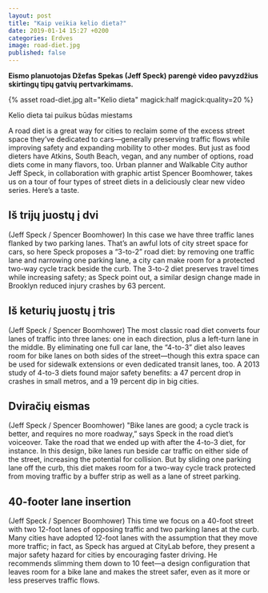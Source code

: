 ```yaml
---
layout: post
title: "Kaip veikia kelio dieta?"
date: 2019-01-14 15:27 +0200
categories: Erdves
image: road-diet.jpg
published: false
---
```


**Eismo planuotojas Džefas Spekas (Jeff Speck) parengė video pavyzdžius skirtingų tipų gatvių pertvarkimams.**

{% asset road-diet.jpg alt="Kelio dieta" magick:half magick:quality=20 %}

Kelio dieta tai puikus būdas miestams

A road diet is a great way for cities to reclaim some of the excess street space they’ve dedicated to cars—generally preserving traffic flows while improving safety and expanding mobility to other modes. But just as food dieters have Atkins, South Beach, vegan, and any number of options, road diets come in many flavors, too. Urban planner and Walkable City author Jeff Speck, in collaboration with graphic artist Spencer Boomhower, takes us on a tour of four types of street diets in a deliciously clear new video series. Here’s a taste.

## Iš trijų juostų į dvi

(Jeff Speck / Spencer Boomhower)
In this case we have three traffic lanes flanked by two parking lanes. That’s an awful lots of city street space for cars, so here Speck proposes a “3-to-2” road diet: by removing one traffic lane and narrowing one parking lane, a city can make room for a protected two-way cycle track beside the curb. The 3-to-2 diet preserves travel times while increasing safety; as Speck point out, a similar design change made in Brooklyn reduced injury crashes by 63 percent.

## Iš keturių juostų į tris

(Jeff Speck / Spencer Boomhower)
The most classic road diet converts four lanes of traffic into three lanes: one in each direction, plus a left-turn lane in the middle. By eliminating one full car lane, the “4-to-3” diet also leaves room for bike lanes on both sides of the street—though this extra space can be used for sidewalk extensions or even dedicated transit lanes, too. A 2013 study of 4-to-3 diets found major safety benefits: a 47 percent drop in crashes in small metros, and a 19 percent dip in big cities.

## Dviračių eismas

(Jeff Speck / Spencer Boomhower)
"Bike lanes are good; a cycle track is better, and requires no more roadway,” says Speck in the road diet’s voiceover. Take the road that we ended up with after the 4-to-3 diet, for instance. In this design, bike lanes run beside car traffic on either side of the street, increasing the potential for collision. But by sliding one parking lane off the curb, this diet makes room for a two-way cycle track protected from moving traffic by a buffer strip as well as a lane of street parking.

## 40-footer lane insertion

(Jeff Speck / Spencer Boomhower)
This time we focus on a 40-foot street with two 12-foot lanes of opposing traffic and two parking lanes at the curb. Many cities have adopted 12-foot lanes with the assumption that they move more traffic; in fact, as Speck has argued at CityLab before, they present a major safety hazard for cities by encouraging faster driving. He recommends slimming them down to 10 feet—a design configuration that leaves room for a bike lane and makes the street safer, even as it more or less preserves traffic flows.

<!-- <div class="lighter smaller mt10">
    Pirk bilietą, gauk kelionę. Elektroniniai vartai Amsterdamo stotyje ribojo "zuikių" pateikimą. Nuotrauka: Yves Herman/Reuters
</div> -->
